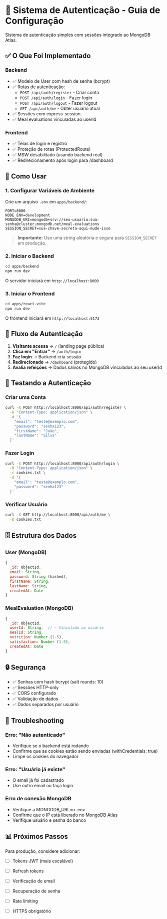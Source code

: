 # 🔐 Sistema de Autenticação - Guia de Configuração

Sistema de autenticação simples com sessões integrado ao MongoDB Atlas.

## ✅ O Que Foi Implementado

### Backend
- ✅ Modelo de User com hash de senha (bcrypt)
- ✅ Rotas de autenticação:
  - `POST /api/auth/register` - Criar conta
  - `POST /api/auth/login` - Fazer login
  - `POST /api/auth/logout` - Fazer logout
  - `GET /api/auth/me` - Obter usuário atual
- ✅ Sessões com express-session
- ✅ Meal evaluations vinculadas ao userId

### Frontend
- ✅ Telas de login e registro
- ✅ Proteção de rotas (ProtectedRoute)
- ✅ MSW desabilitado (usando backend real)
- ✅ Redirecionamento após login para /dashboard

## 🚀 Como Usar

### 1. Configurar Variáveis de Ambiente

Crie um arquivo `.env` em `apps/backend/`:

```env
PORT=8000
NODE_ENV=development
MONGODB_URI=mongodb+srv://seu-usuario:sua-senha@cluster.mongodb.net/meal-evaluations
SESSION_SECRET=sua-chave-secreta-aqui-mude-isso
```

> **Importante:** Use uma string aleatória e segura para `SESSION_SECRET` em produção.

### 2. Iniciar o Backend

```bash
cd apps/backend
npm run dev
```

O servidor iniciará em `http://localhost:8000`

### 3. Iniciar o Frontend

```bash
cd apps/react-vite
npm run dev
```

O frontend iniciará em `http://localhost:5173`

## 🔄 Fluxo de Autenticação

1. **Visitante acessa** → `/` (landing page pública)
2. **Clica em "Entrar"** → `/auth/login`
3. **Faz login** → Backend cria sessão
4. **Redirecionado** → `/dashboard` (protegido)
5. **Avalia refeições** → Dados salvos no MongoDB vinculados ao seu userId

## 📝 Testando a Autenticação

### Criar uma Conta

```bash
curl -X POST http://localhost:8000/api/auth/register \
  -H "Content-Type: application/json" \
  -d '{
    "email": "teste@exemplo.com",
    "password": "senha123",
    "firstName": "João",
    "lastName": "Silva"
  }'
```

### Fazer Login

```bash
curl -X POST http://localhost:8000/api/auth/login \
  -H "Content-Type: application/json" \
  -c cookies.txt \
  -d '{
    "email": "teste@exemplo.com",
    "password": "senha123"
  }'
```

### Verificar Usuário

```bash
curl -X GET http://localhost:8000/api/auth/me \
  -b cookies.txt
```

## 🗄️ Estrutura dos Dados

### User (MongoDB)
```javascript
{
  _id: ObjectId,
  email: String,
  password: String (hashed),
  firstName: String,
  lastName: String,
  createdAt: Date
}
```

### MealEvaluation (MongoDB)
```javascript
{
  _id: ObjectId,
  userId: String,  // ← Vinculado ao usuário
  mealId: String,
  nutrition: Number (1-5),
  satisfaction: Number (1-5),
  createdAt: Date
}
```

## 🔒 Segurança

- ✅ Senhas com hash bcrypt (salt rounds: 10)
- ✅ Sessões HTTP-only
- ✅ CORS configurado
- ✅ Validação de dados
- ✅ Dados separados por usuário

## 🐛 Troubleshooting

### Erro: "Não autenticado"
- Verifique se o backend está rodando
- Confirme que as cookies estão sendo enviadas (withCredentials: true)
- Limpe os cookies do navegador

### Erro: "Usuário já existe"
- O email já foi cadastrado
- Use outro email ou faça login

### Erro de conexão MongoDB
- Verifique a MONGODB_URI no .env
- Confirme que o IP está liberado no MongoDB Atlas
- Verifique usuário e senha do banco

## 📊 Próximos Passos

Para produção, considere adicionar:
- [ ] Tokens JWT (mais escalável)
- [ ] Refresh tokens
- [ ] Verificação de email
- [ ] Recuperação de senha
- [ ] Rate limiting
- [ ] HTTPS obrigatório

